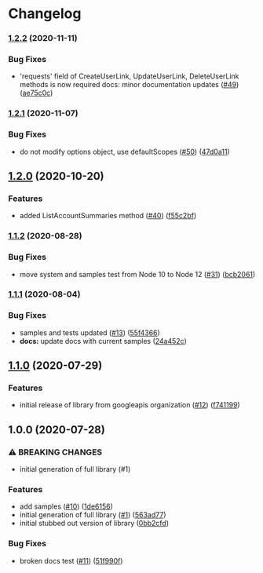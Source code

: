# Changelog

### [1.2.2](https://www.github.com/googleapis/nodejs-analytics-admin/compare/v1.2.1...v1.2.2) (2020-11-11)


### Bug Fixes

* 'requests' field of CreateUserLink, UpdateUserLink, DeleteUserLink methods is now required docs: minor documentation updates ([#49](https://www.github.com/googleapis/nodejs-analytics-admin/issues/49)) ([ae75c0c](https://www.github.com/googleapis/nodejs-analytics-admin/commit/ae75c0c053ed203c0f8b142ce87a8622e0b6ee93))

### [1.2.1](https://www.github.com/googleapis/nodejs-analytics-admin/compare/v1.2.0...v1.2.1) (2020-11-07)


### Bug Fixes

* do not modify options object, use defaultScopes ([#50](https://www.github.com/googleapis/nodejs-analytics-admin/issues/50)) ([47d0a11](https://www.github.com/googleapis/nodejs-analytics-admin/commit/47d0a119803f52208f4dfa2b053937214d021ec6))

## [1.2.0](https://www.github.com/googleapis/nodejs-analytics-admin/compare/v1.1.2...v1.2.0) (2020-10-20)

### Features

* added ListAccountSummaries method ([#40](https://www.github.com/googleapis/nodejs-analytics-admin/issues/40)) ([f55c2bf](https://www.github.com/googleapis/nodejs-analytics-admin/commit/f55c2bfaacb6203bcb31094c61e71a166b0ddeda))

### [1.1.2](https://www.github.com/googleapis/nodejs-analytics-admin/compare/v1.1.1...v1.1.2) (2020-08-28)


### Bug Fixes

* move system and samples test from Node 10 to Node 12 ([#31](https://www.github.com/googleapis/nodejs-analytics-admin/issues/31)) ([bcb2061](https://www.github.com/googleapis/nodejs-analytics-admin/commit/bcb20619c7e13be336bf915c4821004016f67337))

### [1.1.1](https://www.github.com/googleapis/nodejs-analytics-admin/compare/v1.1.0...v1.1.1) (2020-08-04)


### Bug Fixes

* samples and tests updated ([#13](https://www.github.com/googleapis/nodejs-analytics-admin/issues/13)) ([55f4366](https://www.github.com/googleapis/nodejs-analytics-admin/commit/55f4366d75a09b697ac1b7d1ef416cf27448832a))
* **docs:** update docs with current samples ([24a452c](https://www.github.com/googleapis/nodejs-analytics-admin/commit/24a452c9472f521e8164911ba4f8e2a3d77e2fca))

## [1.1.0](https://www.github.com/googleapis/nodejs-analytics-admin/compare/v1.0.0...v1.1.0) (2020-07-29)


### Features

* initial release of library from googleapis organization ([#12](https://www.github.com/googleapis/nodejs-analytics-admin/issues/12)) ([f741199](https://www.github.com/googleapis/nodejs-analytics-admin/commit/f741199acb8544367d61e579ddad40eed45baf45))

## 1.0.0 (2020-07-28)


### ⚠ BREAKING CHANGES

* initial generation of full library (#1)

### Features

* add samples ([#10](https://www.github.com/googleapis/nodejs-analytics-admin/issues/10)) ([1de6156](https://www.github.com/googleapis/nodejs-analytics-admin/commit/1de615633769fe75fdea819bc01f374b65447276))
* initial generation of full library ([#1](https://www.github.com/googleapis/nodejs-analytics-admin/issues/1)) ([563ad77](https://www.github.com/googleapis/nodejs-analytics-admin/commit/563ad77b0d57edfebee51b66183d63a7ef1cd1d7))
* initial stubbed out version of library ([0bb2cfd](https://www.github.com/googleapis/nodejs-analytics-admin/commit/0bb2cfd203d065765a07f8f34fa7d82d6dad9726))


### Bug Fixes

* broken docs test ([#11](https://www.github.com/googleapis/nodejs-analytics-admin/issues/11)) ([51f990f](https://www.github.com/googleapis/nodejs-analytics-admin/commit/51f990f6bbf1b7e1cf5cb5bb66c745d01244f4e5))
